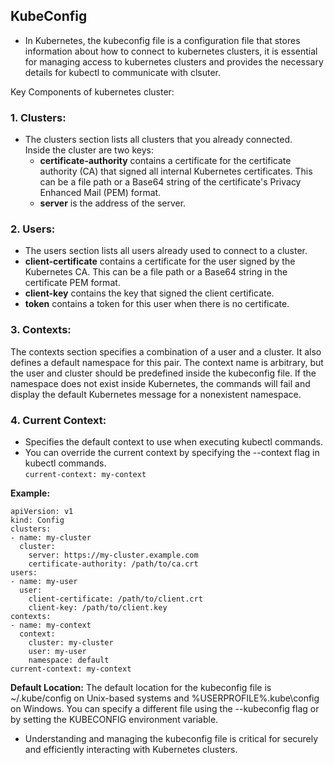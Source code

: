 ## KubeConfig

- In Kubernetes, the kubeconfig file is a configuration file that stores information about how to connect to kubernetes clusters, it is essential for managing access to kubernetes clusters and provides the necessary details for kubectl to communicate with clsuter.<br>

Key Components of kubernetes cluster:<br>

### 1. Clusters:

- The clusters section lists all clusters that you already connected.<br>
  Inside the cluster are two keys: <br>
  - **certificate-authority** contains a certificate for the certificate authority (CA) that signed all internal Kubernetes certificates. This can be a file path or a Base64 string of the certificate's Privacy Enhanced Mail (PEM) format.
  - **server** is the address of the server.

### 2. Users:

- The users section lists all users already used to connect to a cluster.
- **client-certificate** contains a certificate for the user signed by the Kubernetes CA. This can be a file path or a Base64 string in the certificate PEM format.
- **client-key** contains the key that signed the client certificate.
- **token** contains a token for this user when there is no certificate.

### 3. Contexts:

The contexts section specifies a combination of a user and a cluster. It also defines a default namespace for this pair. The context name is arbitrary, but the user and cluster should be predefined inside the kubeconfig file. If the namespace does not exist inside Kubernetes, the commands will fail and display the default Kubernetes message for a nonexistent namespace.

### 4. Current Context:

- Specifies the default context to use when executing kubectl commands.
- You can override the current context by specifying the --context flag in kubectl commands.<br>
  `current-context: my-context`

**Example:**<br>

```
apiVersion: v1
kind: Config
clusters:
- name: my-cluster
  cluster:
    server: https://my-cluster.example.com
    certificate-authority: /path/to/ca.crt
users:
- name: my-user
  user:
    client-certificate: /path/to/client.crt
    client-key: /path/to/client.key
contexts:
- name: my-context
  context:
    cluster: my-cluster
    user: my-user
    namespace: default
current-context: my-context

```

**Default Location:** The default location for the kubeconfig file is ~/.kube/config on Unix-based systems and %USERPROFILE%\.kube\config on Windows. You can specify a different file using the --kubeconfig flag or by setting the KUBECONFIG environment variable.

- Understanding and managing the kubeconfig file is critical for securely and efficiently interacting with Kubernetes clusters.
